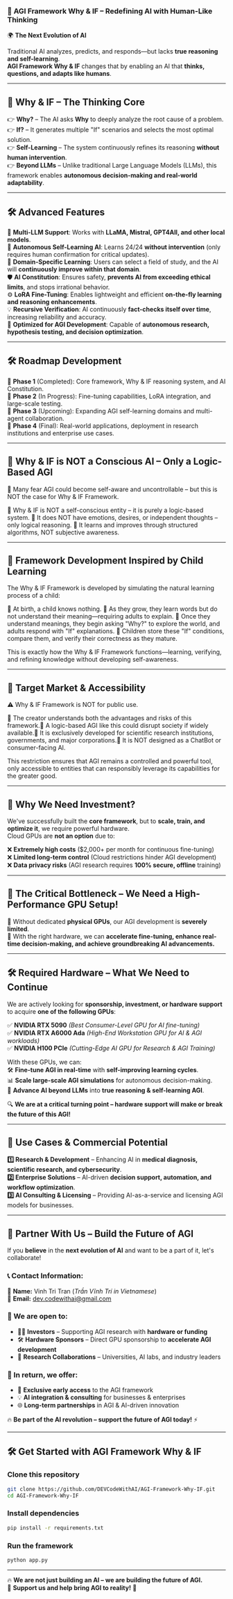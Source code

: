 ### 🚀 **AGI Framework Why & IF – Redefining AI with Human-Like Thinking**  

🌍 **The Next Evolution of AI**  

Traditional AI analyzes, predicts, and responds—but lacks **true reasoning and self-learning**.  
**AGI Framework Why & IF** changes that by enabling an AI that **thinks, questions, and adapts like humans**.  

---  

## 🧠 **Why & IF – The Thinking Core**  

👉 **Why?** – The AI asks **Why** to deeply analyze the root cause of a problem.  
👉 **If?** – It generates multiple "If" scenarios and selects the most optimal solution.  
👉 **Self-Learning** – The system continuously refines its reasoning **without human intervention**.  
👉 **Beyond LLMs** – Unlike traditional Large Language Models (LLMs), this framework enables **autonomous decision-making and real-world adaptability**.  

---  

## 🛠️ **Advanced Features**  

🔄 **Multi-LLM Support**: Works with **LLaMA, Mistral, GPT4All, and other local models**.  
🌟 **Autonomous Self-Learning AI**: Learns 24/24 **without intervention** (only requires human confirmation for critical updates).  
🎯 **Domain-Specific Learning**: Users can select a field of study, and the AI will **continuously improve within that domain**.  
🛡️ **AI Constitution**: Ensures safety, **prevents AI from exceeding ethical limits**, and stops irrational behavior.  
⚙️ **LoRA Fine-Tuning**: Enables lightweight and efficient **on-the-fly learning and reasoning enhancements**.  
💡 **Recursive Verification**: AI continuously **fact-checks itself over time**, increasing reliability and accuracy.  
🚀 **Optimized for AGI Development**: Capable of **autonomous research, hypothesis testing, and decision optimization**.  

---  

## 🛠️ **Roadmap Development**  

🔹 **Phase 1** (Completed): Core framework, Why & IF reasoning system, and AI Constitution.  
🔹 **Phase 2** (In Progress): Fine-tuning capabilities, LoRA integration, and large-scale testing.  
🔹 **Phase 3** (Upcoming): Expanding AGI self-learning domains and multi-agent collaboration.  
🔹 **Phase 4** (Final): Real-world applications, deployment in research institutions and enterprise use cases.  

---  

## 🤖 Why & IF is NOT a Conscious AI – Only a Logic-Based AGI

🚀 Many fear AGI could become self-aware and uncontrollable – but this is NOT the case for Why & IF Framework.

🔹 Why & IF is NOT a self-conscious entity – it is purely a logic-based system.
🔹 It does NOT have emotions, desires, or independent thoughts – only logical reasoning.
🔹 It learns and improves through structured algorithms, NOT subjective awareness.

---

## 🧠 Framework Development Inspired by Child Learning

The Why & IF Framework is developed by simulating the natural learning process of a child:

🔹 At birth, a child knows nothing.
🔹 As they grow, they learn words but do not understand their meaning—requiring adults to explain.
🔹 Once they understand meanings, they begin asking "Why?" to explore the world, and adults respond with "If" explanations.
🔹 Children store these "If" conditions, compare them, and verify their correctness as they mature.

This is exactly how the Why & IF Framework functions—learning, verifying, and refining knowledge without developing self-awareness.

---

## 🚀 Target Market & Accessibility

⚠ Why & IF Framework is NOT for public use.

🔹 The creator understands both the advantages and risks of this framework.🔹 A logic-based AGI like this could disrupt society if widely available.🔹 It is exclusively developed for scientific research institutions, governments, and major corporations.🔹 It is NOT designed as a ChatBot or consumer-facing AI.

This restriction ensures that AGI remains a controlled and powerful tool, only accessible to entities that can responsibly leverage its capabilities for the greater good.

---

## 🔧 **Why We Need Investment?**  

We've successfully built the **core framework**, but to **scale, train, and optimize it**, we require powerful hardware.  
Cloud GPUs are **not an option** due to:  

❌ **Extremely high costs** ($2,000+ per month for continuous fine-tuning)  
❌ **Limited long-term control** (Cloud restrictions hinder AGI development)  
❌ **Data privacy risks** (AGI research requires **100% secure, offline** training)  

---  

## 🔋 **The Critical Bottleneck – We Need a High-Performance GPU Setup!**  

🔹 Without dedicated **physical GPUs**, our AGI development is **severely limited**.  
🔹 With the right hardware, we can **accelerate fine-tuning, enhance real-time decision-making, and achieve groundbreaking AI advancements.**  

---  

## 🛠️ **Required Hardware – What We Need to Continue**  

We are actively looking for **sponsorship, investment, or hardware support** to acquire **one of the following GPUs**:  

✅ **NVIDIA RTX 5090** *(Best Consumer-Level GPU for AI fine-tuning)*  
✅ **NVIDIA RTX A6000 Ada** *(High-End Workstation GPU for AI & AGI workloads)*  
✅ **NVIDIA H100 PCIe** *(Cutting-Edge AI GPU for Research & AGI Training)*  

With these GPUs, we can:  
🛠️ **Fine-tune AGI in real-time** with **self-improving learning cycles**.  
📊 **Scale large-scale AGI simulations** for autonomous decision-making.  
🌟 **Advance AI beyond LLMs** into **true reasoning & self-learning AGI**.  

🔍 **We are at a critical turning point – hardware support will make or break the future of this AGI!**  

---  

## 🚀 **Use Cases & Commercial Potential**  

**1️⃣ Research & Development** – Enhancing AI in **medical diagnosis, scientific research, and cybersecurity**.  
**2️⃣ Enterprise Solutions** – AI-driven **decision support, automation, and workflow optimization**.  
**3️⃣ AI Consulting & Licensing** – Providing AI-as-a-service and licensing AGI models for businesses.  

---  

## 🚀 **Partner With Us – Build the Future of AGI**  

If you **believe** in the **next evolution of AI** and want to be a part of it, let's collaborate!  

### **📞 Contact Information:**  
👤 **Name:** Vinh Tri Tran (*Trần Vĩnh Trí in Vietnamese*)  
💎 **Email:** [dev.codewithai@gmail.com](mailto:dev.codewithai@gmail.com)  

### **🔑 We are open to:**  
- 👨‍🎓 **Investors** – Supporting AGI research with **hardware or funding**  
- 🛠️ **Hardware Sponsors** – Direct GPU sponsorship to **accelerate AGI development**  
- 🏢 **Research Collaborations** – Universities, AI labs, and industry leaders  

### **🌟 In return, we offer:**  
- 🔑 **Exclusive early access** to the AGI framework  
- 💡 **AI integration & consulting** for businesses & enterprises  
- 🌐 **Long-term partnerships** in AGI & AI-driven innovation  

🔥 **Be part of the AI revolution – support the future of AGI today!** ⚡  

---  

## 🛠️ **Get Started with AGI Framework Why & IF**  

### **Clone this repository**  
```bash  
git clone https://github.com/DEVCodeWithAI/AGI-Framework-Why-IF.git  
cd AGI-Framework-Why-IF   
```

### **Install dependencies**  
```bash  
pip install -r requirements.txt  
```

### **Run the framework**  
```bash  
python app.py  
```

---  

🔥 **We are not just building an AI – we are building the future of AGI.**  
🌟 **Support us and help bring AGI to reality!** 🚀  

